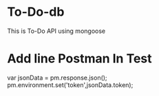 # To-Do-db
This is To-Do API using mongoose

# Add line Postman In Test
var jsonData = pm.response.json();
pm.environment.set('token',jsonData.token);
